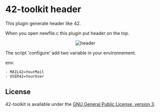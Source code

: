 42-toolkit	header
==========

This plugin generate header like 42.

When you open newfile.c this plugin put header on the top.

<p align="center" >
	<img src="https://raw.github.com/QuentinPerez/42-toolkit/master/doc/images/header-42.png" alt="header" title="header">
</p>

The script 'configure' add two variable in your environnement.

env:

    - MAIL42=YourMail
    - USER42=YourUser


## License

42-toolkit is available under the [GNU General Public License, version 3](LICENSE).
